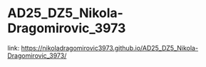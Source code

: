 # AD25_DZ5_Nikola-Dragomirovic_3973

link: https://nikoladragomirovic3973.github.io/AD25_DZ5_Nikola-Dragomirovic_3973/
